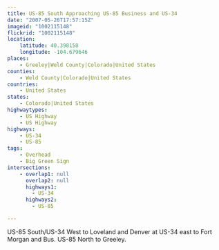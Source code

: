 ```yaml
---
title: US-85 South Approaching US-85 Business and US-34
date: "2007-05-26T17:57:15Z"
imageid: "1002115148"
flickrid: "1002115148"
location:
    latitude: 40.398158
    longitude: -104.679646
places:
    - Greeley|Weld County|Colorado|United States
counties:
    - Weld County|Colorado|United States
countries:
    - United States
states:
    - Colorado|United States
highwaytypes:
    - US Highway
    - US Highway
highways:
    - US-34
    - US-85
tags:
    - Overhead
    - Big Green Sign
intersections:
    - overlap1: null
      overlap2: null
      highways1:
        - US-34
      highways2:
        - US-85

---
```

US-85 South/US-34 West to Loveland and Denver at US-34 east to Fort Morgan and Bus. US-85 North to Greeley.